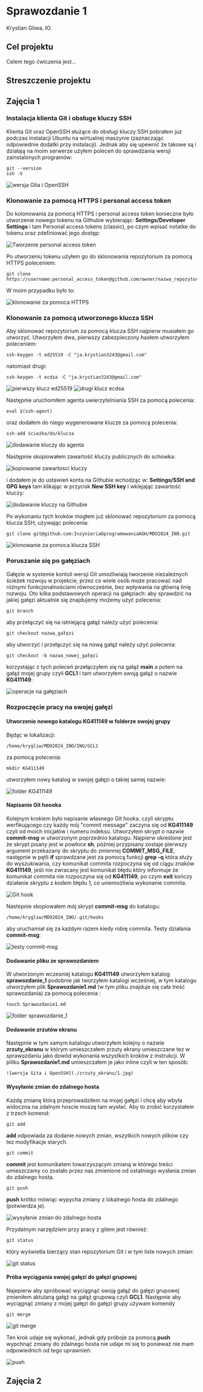 # Sprawozdanie 1
Krystian Gliwa, IO.

## Cel projektu
Celem tego ćwiczenia jest...

## Streszczenie projektu

## Zajęcia 1

### Instalacja klienta Git i obsługe kluczy SSH

Klienta Git oraz OpenSSH służące do obsługi kluczy SSH pobrałem juz podczas instalacji Ubuntu na wirtualnej maszynie (zaznaczając odpowiednie dodatki przy instalacji). Jednak aby się upewnić że takowe są i działają na moim serwerze użyłem poleceń do sprawdzania wersji zainstalonych programów:
```
git --version
ssh -V
```
![wersja Gita i OpenSSH](./zrzuty_ekranu/1.jpg)

### Klonowanie za pomocą HTTPS i personal access token

Do kolonowania za pomocą HTTPS i personal access token konieczne było utworzenie nowego tokenu na Githubie wybierając: **Settings/Developer Settings** i tam Personal access tokens (classic), po czym wpisać notatke do tokenu oraz zdefiniować jego dostęp: 

![Tworzenie personal access token](./zrzuty_ekranu/2.jpg)

Po utworzeniu tokenu użyłem go do sklonowania repozytorium za pomocą HTTPS poleceniem: 
```
git clone https://username:personal_access_token@github.com/owner/nazwa_repozytorium.git
``` 
W moim przypadku było to: 

![klonowanie za pomoca HTTPS](./zrzuty_ekranu/3.jpg)

### Klonowanie za pomocą utworzonego klucza SSH

Aby sklonować repozytorium za pomocą klucza SSH najpierw musiałem go utworzyć. Utworzyłem dwa, pierwszy zabezpieczony hasłem utworzyłem poleceniem: 
```
ssh-keygen -t ed25519 -C "ja.krystian3243@gmail.com"
```
natomiast drugi:
```
ssh-keygen -t ecdsa -C "ja.krystian3243@gmail.com"
```
![pierwszy klucz ed25519](./zrzuty_ekranu/4.jpg)
![drugi klucz ecdsa](./zrzuty_ekranu/5.jpg)

Następnie uruchomiłem agenta uwierzytelniania SSH za pomocą polecenia: 
```
eval $(ssh-agent)
```
 oraz dodałem do niego wygenerowane klucze za pomocą polecenia:
```
ssh-add ścieżka/do/klucza
```
![dodawanie kluczy do agenta](./zrzuty_ekranu/6.jpg)

Następnie skopiowałem zawartość kluczy publicznych do schowka:

![kopiowanie zawartosci kluczy](./zrzuty_ekranu/7.jpg)

i dodałem je do ustawień konta na Githubie wchodząc w: **Settings/SSH and GPG keys** tam klikając w przycisk **New SSH key** i wklejając zawartość kluczy:

![dodawanie kluczy na Githubie](./zrzuty_ekranu/8.jpg)

Po wykonaniu tych kroków mogłem już sklonować repozytorium za pomocą klucza SSH, używając polecenia:
```
git clone git@github.com:InzynieriaOprogramowaniaAGH/MDO2024_INO.git
```
![klonowanie za pomoca klucza SSH](./zrzuty_ekranu/9.jpg)

### Poruszanie się po gałęziach

Gałęzie w systemie kontoli wersji Git umożliwiają tworzenie niezależnych ścieżek rozwoju w projekcie, przez co wiele osób może pracować nad różnymi funkcjonalnościami równocześnie, bez wpływania na główną linię rozwoju. Oto kilka podstawowych operacji na gałęziach:
aby sprawdzić na jakiej gałęzi aktualnie się znajdujemy możemy użyć polecenia:
```
git branch
```
aby przełączyć się na istniejącą gałąź należy użyć polecenia:
```
git checkout nazwa_gałęzi
```
aby utworzyć i przełączyć się na nową gałąź należy użyć polecenia: 
```
git checkout -b nazwa_nowej_gałęzi
```
korzystając z tych poleceń przełączyłem się na gałąź **main** a potem na gałąź mojej grupy czyli **GCL1** i  tam utworzyłem swoją gałąź o nazwie **KG411149**:

![operacje na gałęziach](./zrzuty_ekranu/10.jpg)

### Rozpoczęcie pracy na swojej gałęzi

#### Utworzenie nowego katalogu **KG411149** w folderze swojej grupy
Będąc w lokalizacji: 
```
/home/krygliw/MDO2024_INO/INO/GCL1
```
za pomocą polecenia: 
```
mkdir KG411149
```
utworzyłem nowy katalog w swojej gałęzi o takiej samej nazwie:

![folder KG411149](./zrzuty_ekranu/11.jpg)

#### Napisanie Git hoooka
Kolejnym krokiem było napisanie własnego Git hooka. czyli skryptu werfikującego czy każdy mój "commit message" zaczyna się od **KG411149** czyli od moich inicjałów i numeru indeksu. Utworzyłem skrypt o nazwie **commit-msg** w utworzonym poprzednio katalogu. Najpierw określone jest że skrypt pisany jest w powłoce **sh**, później przypisany zostaje pierwszy argument przekazany do skryptu do zmiennej **COMMIT_MSG_FILE**, następnie w pętli **if** sprawdzane jest za pomocą funkcji **grep -q** która służy do wyszukiwania, czy komunikat commita rozpoczyna się od ciągu znaków **KG411149**, jeśli nie zwracany jest komunikat błędu który informuje że komunikat commita nie rozpoczyna się od **KG411149**, po czym **exit** kończy działanie skryptu z kodem błędu 1, co uniemożliwia wykonanie commita.

![Git hook](./zrzuty_ekranu/12.jpg)

Nastepnie skopiowałem mój skrypt **commit-msg** do katalogu: 
```
/home/krygliw/MDO2024_INO/.git/hooks
```
aby uruchamiał się za każdym razem kiedy robię commita. Testy działania **commit-msg**:

![testy commit-msg](./zrzuty_ekranu/13.jpg)

#### Dodawanie pliku ze sprawozdaniem
W utworzonym wczesniej katalogu **KG411149** utworzyłem katalog **sprawozdanie_1** podobnie jak tworzyłem katalogi wcześniej, w tym katalogu utworzyłem plik **Sprawozdanie1.md** (w tym pliku znajduje się cała treść sprawozdania) za pomocą polecenia :
```
touch Sprawozdanie1.md
```

![folder sprawozdanie_1](./zrzuty_ekranu/14.jpg)

#### Dodawanie zrzutów ekranu
 Następnie w tym samym katalogu utworzyłem kolejny o nazwie **zrzuty_ekranu** w którym umieszczałem zrzuty ekrany umieszczane tez w sprawozdaniu jako dowód wykonania wszystkich kroków z instrukcji.
 W piliku **Sprawozdanie1.md** umieszczałem je jako inline czyli w ten sposób: 
```
![wersja Gita i OpenSSH](./zrzuty_ekranu/1.jpg)
```

#### Wysyłanie zmian do zdalnego hosta
Każdą zmianę którą przeprowadziłem na mojej gałęzi i chcę aby wbyła widoczna na zdalnym hoscie muszę tam wysłać. Aby to zrobić korzystałem z trzech komend:
```
git add
```
**add** odpowiada za dodanie nowych zmian, wszytkich nowych plików czy tez modyfikacje starych.

```
git commit
```
**commit** jest komunikatem towarzyszącym zmianą w którego treści umieszczamy co zostało przez nas zmienione od ostatniego wysłania zmian do zdalnego hosta.

```
git push
```
**push** krótko mówiąc wypycha zmiany z lokalnego hosta do zdalnego (potwierdza je).

![wysyłanie zmian do zdalnego hosta](./zrzuty_ekranu/15.jpg)

Przydatnym narzędziem przy pracy z gitem jest również:
```
git status 
```
który wyświetla bierzący stan repozytorium Git i w tym liste nowych zmian:

![git status](./zrzuty_ekranu/16.jpg)

#### Próba wyciągania swojej gałęzi do gałęzi grupowej
Najepierw aby spróbować wyciągnąć swoją gałąź do gałęzi grupowej zmieniłem  aktulaną gałąź na gałąź grupową czyli **GCL1**. Następnie aby wyciągnąć zmiany z mojej gałęzi do gałęzi grupy używam komendy
```
git merge
```
![git merge](./zrzuty_ekranu/17.jpg)

Ten krok udaje się wykonać, jednak gdy próboje za pomocą **push** wypchnąć zmiany do zdalnego hosta nie udaje mi się to ponieważ nie mam odpowiednich od tego uprawnień: 

![push](./zrzuty_ekranu/18.jpg)

## Zajęcia 2

